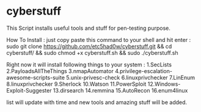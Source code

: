 # cyberstuff
This Script installs useful tools and stuff for pen-testing purpose.

How To Install :
just copy paste this command to your shell and hit enter  : 
sudo git clone https://github.com/etc5had0w/cyberstuff.git && cd cyberstuff/ && sudo chmod +x cyberstuff.sh && sudo ./cyberstuff.sh

Right now it will install following things to your system : 
1.SecLists
2.PayloadsAllTheThings
3.nmapAutomator
4.privilege-escalation-awesome-scripts-suite
5.unix-privesc-check
6.linuxprivchecker
7.LinEnum
8.linuxprivchecker
9.Sherlock
10.Watson
11.PowerSploit
12.Windows-Exploit-Suggester
13.dirsearch
14.remmina
15.AutoRecon
16.enum4linux

list will update with time and new tools and amazing stuff will be added.
